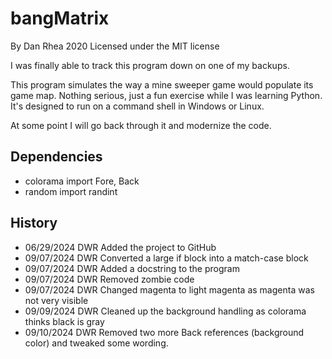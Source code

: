 # bangMatrix

By Dan Rhea 2020 Licensed under the MIT license

I was finally able to track this program down on one of my backups.

This program simulates the way a mine sweeper game would populate
its game map. Nothing serious, just a fun exercise while I was 
learning Python. It's designed to run on a command shell in 
Windows or Linux. 

At some point I will go back through it and modernize the code.

## Dependencies

- colorama import Fore, Back
- random import randint

## History

- 06/29/2024 DWR Added the project to GitHub
- 09/07/2024 DWR Converted a large if block into a match-case block
- 09/07/2024 DWR Added a docstring to the program
- 09/07/2024 DWR Removed zombie code
- 09/07/2024 DWR Changed magenta to light magenta as magenta was not very visible
- 09/09/2024 DWR Cleaned up the background handling as colorama thinks black is gray
- 09/10/2024 DWR Removed two more Back references (background color) and tweaked some wording.
